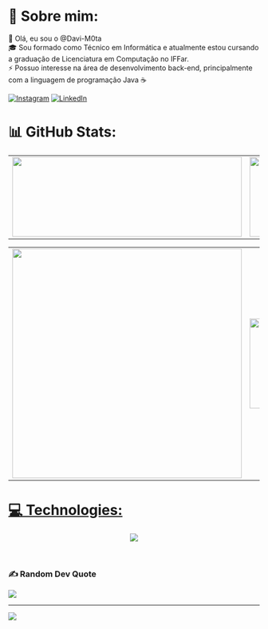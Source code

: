 # 💫 Sobre mim:
🔭 Olá, eu sou o @Davi-M0ta<br>
🎓 Sou formado como Técnico em Informática e atualmente estou cursando a graduação de Licenciatura em Computação no IFFar. <br>
⚡ Possuo interesse na área de desenvolvimento back-end, principalmente com a linguagem de programação Java ☕<br>

[![Instagram](https://img.shields.io/badge/Instagram-%23E4405F.svg?logo=Instagram&logoColor=white)](https://instagram.com/davimota.png) [![LinkedIn](https://img.shields.io/badge/LinkedIn-%230077B5.svg?logo=linkedin&logoColor=white)](https://linkedin.com/in/davi-brasil-mota/) 

# 📊 GitHub Stats:

<p style="text-align: center">
<a href = "https://github.com/CamiBregalda">

  <table>
      <tr>
        <td>
          <img height="160cm" width="460cm" src="https://github-readme-stats.vercel.app/api?username=Davi-M0ta&show_icons=true&theme=radical"/>
        </td>
        <td>
              <img height="160cm" width="500cm" src="https://github-readme-stats.vercel.app/api/top-langs/?username=Davi-M0ta&layout=compact&theme=radical"/>
        </td>
      </tr>
  </table>

  <table>
    <tr>
      <td>
        <img width="460cm" src="https://github-profile-summary-cards.vercel.app/api/cards/profile-details?username=Davi-M0ta&theme=radical"/>
      </td>
      <td>
        <img height="180cm" width="235cm" src="https://github-profile-summary-cards.vercel.app/api/cards/productive-time?username=Davi-M0ta&theme=radical"/>
      </td>
      <td>
        <img height="180cm" width="235cm" src="https://github-profile-summary-cards.vercel.app/api/cards/repos-per-language?username=Davi-M0ta&theme=radical"/>
      </td>
    </tr>
  </table>
</p>

# 💻 Technologies:
  
  <p align="center">
  <a href="https://skillicons.dev">
    <img src="https://skillicons.dev/icons?i=java,spring,cs,bootstrap,html,css,php,)" />
  </a>
</p><br>
  



### ✍️ Random Dev Quote
![](https://quotes-github-readme.vercel.app/api?type=horizontal&theme=radical)

---
[![](https://visitcount.itsvg.in/api?id=Davi-M0ta&icon=0&color=0)](https://visitcount.itsvg.in)
</p>
<!-- Proudly created with GPRM ( https://gprm.itsvg.in ) -->
